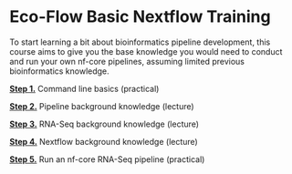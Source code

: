 # Eco-Flow Basic Nextflow Training

To start learning a bit about bioinformatics pipeline development, this course aims to give you the base knowledge you would need to conduct and run your own nf-core pipelines, assuming limited previous bioinformatics knowledge.

[**Step 1.**](./docs/commandline.md) Command line basics (practical)

[**Step 2.**](./docs/pipelines.md) Pipeline background knowledge (lecture)

[**Step 3.**](./docs/rnaseq.md) RNA-Seq background knowledge (lecture)

[**Step 4.**](./docs/nextflow.md) Nextflow background knowledge (lecture)

[**Step 5.**](./docs/nfcore_rnaseq.md) Run an nf-core RNA-Seq pipeline (practical)